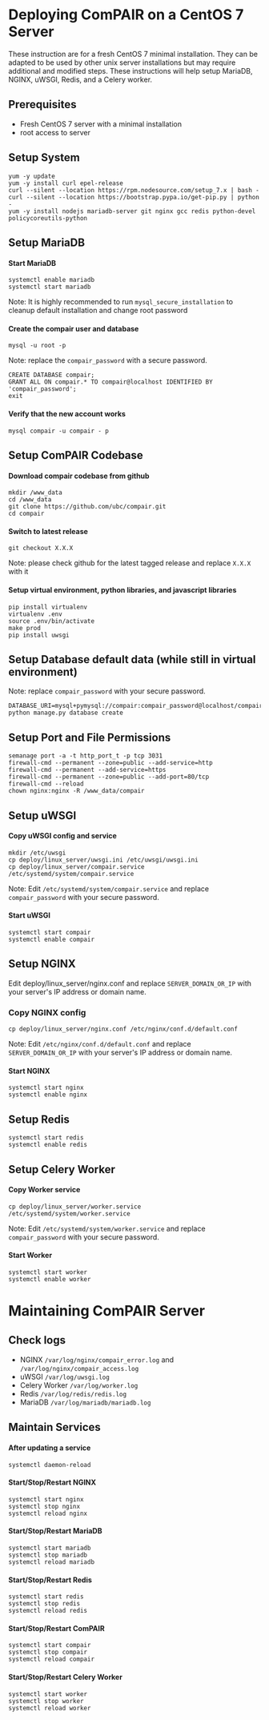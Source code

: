 Deploying ComPAIR on a CentOS 7 Server
=======================================

These instruction are for a fresh CentOS 7 minimal installation. They can be adapted to be used by other unix server installations but may require additional and modified steps. These instructions will help setup MariaDB, NGINX, uWSGI, Redis, and a Celery worker.

Prerequisites
-------------
* Fresh CentOS 7 server with a minimal installation
* root access to server



Setup System
-------------

```
yum -y update
yum -y install curl epel-release
curl --silent --location https://rpm.nodesource.com/setup_7.x | bash -
curl --silent --location https://bootstrap.pypa.io/get-pip.py | python -
yum -y install nodejs mariadb-server git nginx gcc redis python-devel policycoreutils-python
```

Setup MariaDB
-------------

#### Start MariaDB

```
systemctl enable mariadb
systemctl start mariadb
```

Note: It is highly recommended to run `mysql_secure_installation` to cleanup default installation and change root password

#### Create the compair user and database

```
mysql -u root -p
```

Note: replace the `compair_password` with a secure password.
```
CREATE DATABASE compair;
GRANT ALL ON compair.* TO compair@localhost IDENTIFIED BY 'compair_password';
exit
```

#### Verify that the new account works

```
mysql compair -u compair - p
```

Setup ComPAIR Codebase
-------------

#### Download compair codebase from github

```
mkdir /www_data
cd /www_data
git clone https://github.com/ubc/compair.git
cd compair
```

#### Switch to latest release

```
git checkout X.X.X
```
Note: please check github for the latest tagged release and replace `X.X.X` with it

#### Setup virtual environment, python libraries, and javascript libraries

```
pip install virtualenv
virtualenv .env
source .env/bin/activate
make prod
pip install uwsgi
```

Setup Database default data (while still in virtual environment)
-------------

Note: replace `compair_password` with your secure password.
```
DATABASE_URI=mysql+pymysql://compair:compair_password@localhost/compair python manage.py database create
```

Setup Port and File Permissions
-------------

```
semanage port -a -t http_port_t -p tcp 3031
firewall-cmd --permanent --zone=public --add-service=http
firewall-cmd --permanent --add-service=https
firewall-cmd --permanent --zone=public --add-port=80/tcp
firewall-cmd --reload
chown nginx:nginx -R /www_data/compair
```

Setup uWSGI
-------------

#### Copy uWSGI config and service

```
mkdir /etc/uwsgi
cp deploy/linux_server/uwsgi.ini /etc/uwsgi/uwsgi.ini
cp deploy/linux_server/compair.service /etc/systemd/system/compair.service
```

Note: Edit `/etc/systemd/system/compair.service` and replace `compair_password` with your secure password.

#### Start uWSGI

```
systemctl start compair
systemctl enable compair
```


Setup NGINX
-------------

Edit deploy/linux_server/nginx.conf and replace `SERVER_DOMAIN_OR_IP` with your server's IP address or domain name.

### Copy NGINX config

```
cp deploy/linux_server/nginx.conf /etc/nginx/conf.d/default.conf
```

Note: Edit `/etc/nginx/conf.d/default.conf` and replace `SERVER_DOMAIN_OR_IP` with your server's IP address or domain name.

#### Start NGINX

```
systemctl start nginx
systemctl enable nginx
```


Setup Redis
-------------

```
systemctl start redis
systemctl enable redis
```

Setup Celery Worker
-------------

#### Copy Worker service

```
cp deploy/linux_server/worker.service /etc/systemd/system/worker.service
```

Note: Edit `/etc/systemd/system/worker.service` and replace `compair_password` with your secure password.

#### Start Worker

```
systemctl start worker
systemctl enable worker
```

Maintaining ComPAIR Server
=======================================

Check logs
-------------

* NGINX `/var/log/nginx/compair_error.log` and `/var/log/nginx/compair_access.log`
* uWSGI `/var/log/uwsgi.log`
* Celery Worker `/var/log/worker.log`
* Redis `/var/log/redis/redis.log`
* MariaDB `/var/log/mariadb/mariadb.log`

Maintain Services
-------------

#### After updating a service

```
systemctl daemon-reload
```

#### Start/Stop/Restart NGINX

```
systemctl start nginx
systemctl stop nginx
systemctl reload nginx
```

#### Start/Stop/Restart MariaDB

```
systemctl start mariadb
systemctl stop mariadb
systemctl reload mariadb
```

#### Start/Stop/Restart Redis

```
systemctl start redis
systemctl stop redis
systemctl reload redis
```

#### Start/Stop/Restart ComPAIR

```
systemctl start compair
systemctl stop compair
systemctl reload compair
```

#### Start/Stop/Restart Celery Worker

```
systemctl start worker
systemctl stop worker
systemctl reload worker
```
